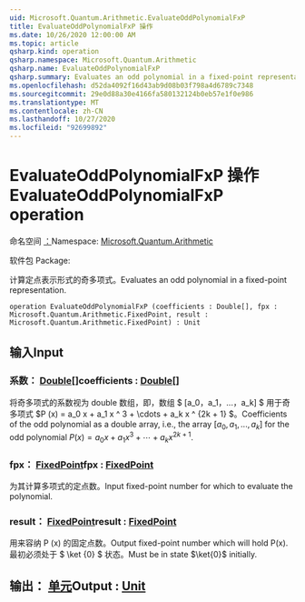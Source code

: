 ```yaml
---
uid: Microsoft.Quantum.Arithmetic.EvaluateOddPolynomialFxP
title: EvaluateOddPolynomialFxP 操作
ms.date: 10/26/2020 12:00:00 AM
ms.topic: article
qsharp.kind: operation
qsharp.namespace: Microsoft.Quantum.Arithmetic
qsharp.name: EvaluateOddPolynomialFxP
qsharp.summary: Evaluates an odd polynomial in a fixed-point representation.
ms.openlocfilehash: d52da4092f16d43ab9d08b03f798a4d6789c7348
ms.sourcegitcommit: 29e0d88a30e4166fa580132124b0eb57e1f0e986
ms.translationtype: MT
ms.contentlocale: zh-CN
ms.lasthandoff: 10/27/2020
ms.locfileid: "92699892"
---
```

# <a name="evaluateoddpolynomialfxp-operation"></a><span data-ttu-id="6fada-102">EvaluateOddPolynomialFxP 操作</span><span class="sxs-lookup"><span data-stu-id="6fada-102">EvaluateOddPolynomialFxP operation</span></span>

<span data-ttu-id="6fada-103">命名空间 [：](xref:Microsoft.Quantum.Arithmetic)</span><span class="sxs-lookup"><span data-stu-id="6fada-103">Namespace: [Microsoft.Quantum.Arithmetic](xref:Microsoft.Quantum.Arithmetic)</span></span>

<span data-ttu-id="6fada-104">软件包 [](https://nuget.org/packages/)</span><span class="sxs-lookup"><span data-stu-id="6fada-104">Package: [](https://nuget.org/packages/)</span></span>


<span data-ttu-id="6fada-105">计算定点表示形式的奇多项式。</span><span class="sxs-lookup"><span data-stu-id="6fada-105">Evaluates an odd polynomial in a fixed-point representation.</span></span>

```qsharp
operation EvaluateOddPolynomialFxP (coefficients : Double[], fpx : Microsoft.Quantum.Arithmetic.FixedPoint, result : Microsoft.Quantum.Arithmetic.FixedPoint) : Unit
```


## <a name="input"></a><span data-ttu-id="6fada-106">输入</span><span class="sxs-lookup"><span data-stu-id="6fada-106">Input</span></span>

### <a name="coefficients--double"></a><span data-ttu-id="6fada-107">系数： [Double](xref:microsoft.quantum.lang-ref.double)[]</span><span class="sxs-lookup"><span data-stu-id="6fada-107">coefficients : [Double](xref:microsoft.quantum.lang-ref.double)[]</span></span>

<span data-ttu-id="6fada-108">将奇多项式的系数视为 double 数组，即，数组 $ [a_0，a_1，...，a_k] $ 用于奇多项式 $P (x) = a_0 x + a_1 x ^ 3 + \cdots + a_k x ^ {2k + 1} $。</span><span class="sxs-lookup"><span data-stu-id="6fada-108">Coefficients of the odd polynomial as a double array, i.e., the array $[a_0, a_1, ..., a_k]$ for the odd polynomial $P(x) = a_0 x + a_1 x^3 + \cdots + a_k x^{2k+1}$.</span></span>


### <a name="fpx--fixedpoint"></a><span data-ttu-id="6fada-109">fpx： [FixedPoint](xref:Microsoft.Quantum.Arithmetic.FixedPoint)</span><span class="sxs-lookup"><span data-stu-id="6fada-109">fpx : [FixedPoint](xref:Microsoft.Quantum.Arithmetic.FixedPoint)</span></span>

<span data-ttu-id="6fada-110">为其计算多项式的定点数。</span><span class="sxs-lookup"><span data-stu-id="6fada-110">Input fixed-point number for which to evaluate the polynomial.</span></span>


### <a name="result--fixedpoint"></a><span data-ttu-id="6fada-111">result： [FixedPoint](xref:Microsoft.Quantum.Arithmetic.FixedPoint)</span><span class="sxs-lookup"><span data-stu-id="6fada-111">result : [FixedPoint](xref:Microsoft.Quantum.Arithmetic.FixedPoint)</span></span>

<span data-ttu-id="6fada-112">用来容纳 P (x) 的固定点数。</span><span class="sxs-lookup"><span data-stu-id="6fada-112">Output fixed-point number which will hold P(x).</span></span> <span data-ttu-id="6fada-113">最初必须处于 $ \ket {0} $ 状态。</span><span class="sxs-lookup"><span data-stu-id="6fada-113">Must be in state $\ket{0}$ initially.</span></span>



## <a name="output--unit"></a><span data-ttu-id="6fada-114">输出： [单元](xref:microsoft.quantum.lang-ref.unit)</span><span class="sxs-lookup"><span data-stu-id="6fada-114">Output : [Unit](xref:microsoft.quantum.lang-ref.unit)</span></span>

